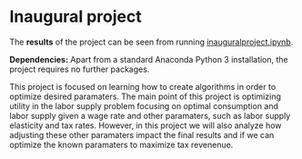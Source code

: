 # Inaugural project

The **results** of the project can be seen from running [inauguralproject.ipynb](inauguralproject.ipynb).

**Dependencies:** Apart from a standard Anaconda Python 3 installation, the project requires no further packages.

This project is focused on learning how to create algorithms in order to optimize desired paramaters. The main point of this project is optimizing utility in the labor supply problem focusing on optimal consumption and labor supply given a wage rate and other paramaters, such as labor supply elasticity and tax rates. However, in this project we will also analyze how adjusting these other paramaters impact the final results and if we can optimize the known paramaters to maximize tax revenenue.

